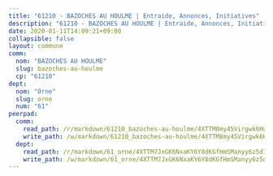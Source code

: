 ```yaml
---
title: "61210 - BAZOCHES AU HOULME | Entraide, Annonces, Initiatives"
description: "61210 - BAZOCHES AU HOULME | Entraide, Annonces, Initiatives"
date: 2020-01-11T14:09:21+09:00
collapsible: false
layout: commune
comm:
  nom: "BAZOCHES AU HOULME"
  slug: bazoches-au-houlme
  cp: "61210"
dept:
  nom: "Orne"
  slug: orne
  num: "61"
peerpad:
  comm:
    read_path: /r/markdown/61210_bazoches-au-houlme/4XTTM8my45Virgwk6Hujbs7oLr7BEiP8Q83YxPfW3Ap6QwFbP
    write_path: /w/markdown/61210_bazoches-au-houlme/4XTTM8my45Virgwk6Hujbs7oLr7BEiP8Q83YxPfW3Ap6QwFbP-K3TgU2WU239JRNvTFPqqqzDsmX9eibGrFgNjuRg4Fpz8t3JAaGu7qXfPYjQJayXUhV7Zf1a6QKaGWn7jiQqXVcMgHAV9JdA9SiN4y6v1vKZ2XKJT49VGjkwqhVnehHoTm9qrPUWd
  dept:
    read_path: /r/markdown/61_orne/4XTTM7JxGK6NxaKY6Y8dKGfHmSManyy6z5d78TaTcUn3zJjy6
    write_path: /w/markdown/61_orne/4XTTM7JxGK6NxaKY6Y8dKGfHmSManyy6z5d78TaTcUn3zJjy6-K3TgUN9f9h2Fmk7w15QXNPtmJYWWDYEB4sLb6BW46ErzRh2NG4TmnnXd3GJfJ3dVSNBE8WudjKbLAy4CD2mQTtYeoUAUzvKztzGsCxcQ4ezpe7WGMgkNubsBkL3vV47Zushr5DqN
---
```


